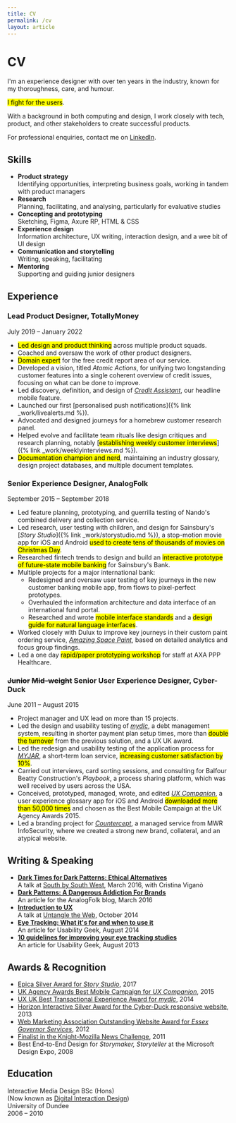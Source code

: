 ```yaml
---
title: CV
permalink: /cv
layout: article
---
```


# CV

<p class="description">I'm an experience designer with over ten years in the industry, known for my thoroughness, care, and humour.</p>

<p class="description"><mark>I fight for the users</mark>.</p>

With a background in both computing and design, I work closely with tech, product, and other stakeholders to create successful products.

For professional enquiries, contact me on [LinkedIn](http://www.linkedin.com/in/neildawson).

## Skills

- **Product strategy**  
Identifying opportunities, interpreting business goals, working in tandem with product managers
- **Research**  
Planning, facilitating, and analysing, particularly for evaluative studies
- **Concepting and prototyping**  
Sketching, Figma, Axure RP, HTML & CSS
- **Experience design**  
Information architecture, UX writing, interaction design, and a wee bit of UI design
- **Communication and storytelling**  
Writing, speaking, facilitating
- **Mentoring**  
Supporting and guiding junior designers

## Experience

### Lead Product Designer, TotallyMoney
July 2019 – January 2022

- <mark>Led design and product thinking</mark> across multiple product squads.
- Coached and oversaw the work of other product designers.
- <mark>Domain expert</mark> for the free credit report area of our service.
- Developed a vision, titled *Atomic Actions*, for unifying two longstanding customer features into a single coherent overview of credit issues, focusing on what can be done to improve.
- Led discovery, definition, and design of [*Credit Assistant*](https://www.totallymoney.com/blog/credit-assistant/), our headline mobile feature.
- Launched our first [personalised push notifications]({% link _work/livealerts.md %}).
- Advocated and designed journeys for a homebrew customer research panel.
- Helped evolve and facilitate team rituals like design critiques and research planning, notably [<mark>establishing weekly customer interviews</mark>]({% link _work/weeklyinterviews.md %}).
- <mark>Documentation champion and nerd</mark>, maintaining an industry glossary, design project databases, and multiple document templates.

### Senior Experience Designer, AnalogFolk
September 2015 – September 2018

- Led feature planning, prototyping, and guerrilla testing of Nando's combined delivery and collection service.
- Led research, user testing with children, and design for Sainsbury's [*Story Studio*]({% link _work/storystudio.md %}), a stop-motion movie app for iOS and Android <mark>used to create tens of thousands of movies on Christmas Day</mark>.
- Researched fintech trends to design and build an <mark>interactive prototype of future-state mobile banking</mark> for Sainsbury's Bank.
- Multiple projects for a major international bank:
    - Redesigned and oversaw user testing of key journeys in the new customer banking mobile app, from flows to pixel-perfect prototypes.
	- Overhauled the information architecture and data interface of an international fund portal.
	- Researched and wrote <mark>mobile interface standards</mark> and a <mark>design guide for natural language interfaces</mark>.
- Worked closely with Dulux to improve key journeys in their custom paint ordering service, [*Amazing Space Paint*](https://web.archive.org/web/20200920052116/https://www.analogfolk.com/work/amazing-space-paint), based on detailed analytics and focus group findings.
- Led a one day <mark>rapid/paper prototyping workshop</mark> for staff at AXA PPP Healthcare.

### <strike>Junior</strike> <strike>Mid-weight</strike> Senior User Experience Designer, Cyber-Duck
June 2011 – August 2015

- Project manager and UX lead on more than 15 projects.
- Led the design and usability testing of [*mydlc*](https://web.archive.org/web/20150718071422/http://www.mydlc.co.uk/), a debt management system, resulting in shorter payment plan setup times, more than <mark>double the turnover</mark> from the previous solution, and a UX UK award.
- Led the redesign and usability testing of the application process for [*MYJAR*](https://myjar.com/), a short-term loan service, <mark>increasing customer satisfaction by 10%</mark>.
- Carried out interviews, card sorting sessions, and consulting for Balfour Beatty Construction's *Playbook*, a process sharing platform, which was well received by users across the USA.
- Conceived, prototyped, managed, wrote, and edited [*UX Companion*](http://uxcompanion.com/), a user experience glossary app for iOS and Android <mark>downloaded more than 50,000 times</mark> and chosen as the Best Mobile Campaign at the UK Agency Awards 2015.
- Led a branding project for [*Countercept*](https://www.countercept.com/), a managed service from MWR InfoSecurity, where we created a strong new brand, collateral, and an atypical website.

## Writing & Speaking

- [**Dark Times for Dark Patterns: Ethical Alternatives**](http://www.slideshare.net/criviga/dark-times-for-dark-patterns-59440001)  
A talk at [South by South West](http://schedule.sxsw.com/2016/events/event_PP49272), March 2016, with Cristina Viganò
- [**Dark Patterns: A Dangerous Addiction For Brands**](http://analogfolk.com/blog/dark-patterns)  
An article for the AnalogFolk blog, March 2016
- [**Introduction to UX**](http://www.slideshare.net/neildawson/introduction-to-user-experience-40640966)  
A talk at [Untangle the Web](https://web.archive.org/web/20141024040213/https://www.meetup.com/Untangling-the-Web-London/events/211176532), October 2014
- [**Eye Tracking: What it's for and when to use it**](http://www.usabilitygeek.com/what-is-eye-tracking-when-to-use-it)  
An article for Usability Geek, August 2014
- [**10 guidelines for improving your eye tracking studies**](http://www.usabilitygeek.com/10-eye-tracking-guidelines)  
An article for Usability Geek, August 2013

## Awards & Recognition

- [Epica Silver Award for *Story Studio*](http://winners.epica-awards.com/2017/winner/68-01579-DIG/analogfolk/story-studio), 2017
- [UK Agency Awards Best Mobile Campaign for *UX Companion*](https://web.archive.org/web/20170222053834/www.ukagencyawards.com/2015-winners), 2015
- [UX UK Best Transactional Experience Award for *mydlc*](http://www.uxukawards.com/past-awards/2014-winners/), 2014
- [Horizon Interactive Silver Award for the Cyber-Duck responsive website](https://horizoninteractiveawards.com/2013/winners/winners_list_c), 2013
- [Web Marketing Association Outstanding Website Award for *Essex Governor Services*](http://www.webaward.org/winner.asp?eid=18337), 2012
- [Finalist in the Knight-Mozilla News Challenge](https://web.archive.org/web/20160102132321/https://dansinker.com/post/9588118250/knightmozilla-heads-to-berlin), 2011
- Best End-to-End Design for *Storymaker, Storyteller* at the Microsoft Design Expo, 2008

## Education

Interactive Media Design BSc (Hons)  
(Now known as [Digital Interaction Design](https://www.dundee.ac.uk/study/ug/digital-interaction-design/))  
University of Dundee  
2006 – 2010